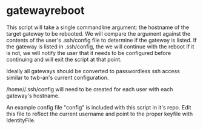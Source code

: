 # gatewayreboot

This script will take a single commandline argument: the hostname of the target gateway to be rebooted.
We will compare the argument against the contents of the user's .ssh/config file to determine if the gateway is listed.
If the gateway is listed in .ssh/config, the we will continue with the reboot
If it is not, we will notify the user that it needs to be configured before continuing and will exit the script at that point.
 
Ideally all gateways should be converted to passwordless ssh access similar to twb-an's current configuration.

/home/<username>/.ssh/config will need to be created for each user with each gateway's hostname.

An example config file "config" is included with this script in it's repo.
Edit this file to reflect the current username and point to the proper keyfile with IdentityFile.

